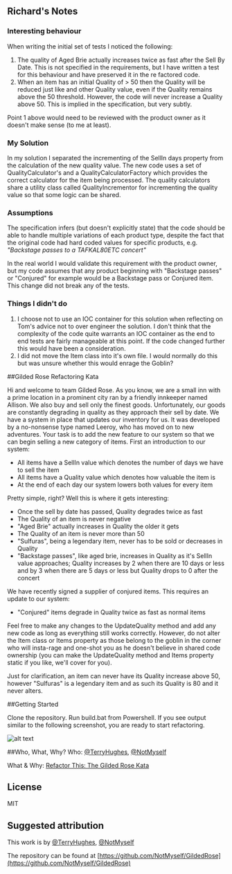 ## Richard's Notes

### Interesting behaviour
When writing the initial set of tests I noticed the following:

1. The quality of Aged Brie actually increases twice as fast after the Sell By Date. This is not specified in the requirements, but I have written a test for this behaviour and have preserved it in the re factored code.
2. When an item has an initial Quality of > 50 then the Quality will be reduced just like and other Quality value, even if the Quality remains above the 50 threshold. However, the code will never increase a Quality above 50. This is implied in the specification, but very subtly. 

Point 1 above would need to be reviewed with the product owner as it doesn't make sense (to me at least).

### My Solution
In my solution I separated the incrementing of the SellIn days property from the calculation of the new quality value. The new code uses a set of QualityCalculator's and a QualityCalculatorFactory which provides the correct calculator for the item being processed. The quality calculators share a utility class called QualityIncrementor for incrementing the quality value so that some logic can be shared.

### Assumptions
The specification infers (but doesn't explicitly state) that the code should be able to handle multiple variations of each product type, despite the fact that the original code had hard coded values for specific products, e.g. *"Backstage passes to a TAFKAL80ETC concert"*

In the real world I would validate this requirement with the product owner, but my code assumes that any product beginning with "Backstage passes" or "Conjured"  for example would be a Backstage pass or Conjured item. This change did not break any of the tests.

### Things I didn't do
1. I choose not to use an IOC container for this solution when reflecting on Tom's advice not to over engineer the solution. I don't think that the complexity of the code quite warrants an IOC container as the end to end tests are fairly manageable at this point. If the code changed further this would have been a consideration.
2. I did not move the Item class into it's own file. I would normally do this but was unsure whether this would enrage the Goblin?

##Gilded Rose Refactoring Kata

Hi and welcome to team Gilded Rose. As you know, we are a small inn with a 
prime location in a prominent city ran by a friendly innkeeper named 
Allison. We also buy and sell only the finest goods. Unfortunately, our 
goods are constantly degrading in quality as they approach their sell by 
date. We have a system in place that updates our inventory for us. It was 
developed by a no-nonsense type named Leeroy, who has moved on to new 
adventures. Your task is to add the new feature to our system so that we 
can begin selling a new category of items. First an introduction to our 
system:

- All items have a SellIn value which denotes the number of days we have 
to sell the item
- All items have a Quality value which denotes how valuable the item is
- At the end of each day our system lowers both values for every item

Pretty simple, right? Well this is where it gets interesting:

- Once the sell by date has passed, Quality degrades twice as fast
- The Quality of an item is never negative
- "Aged Brie" actually increases in Quality the older it gets
- The Quality of an item is never more than 50
- "Sulfuras", being a legendary item, never has to be sold or decreases 
in Quality
- "Backstage passes", like aged brie, increases in Quality as it's SellIn 
value approaches; Quality increases by 2 when there are 10 days or less 
and by 3 when there are 5 days or less but Quality drops to 0 after the 
concert

We have recently signed a supplier of conjured items. This requires an 
update to our system:

- "Conjured" items degrade in Quality twice as fast as normal items

Feel free to make any changes to the UpdateQuality method and add any 
new code as long as everything still works correctly. However, do not 
alter the Item class or Items property as those belong to the goblin 
in the corner who will insta-rage and one-shot you as he doesn't 
believe in shared code ownership (you can make the UpdateQuality 
method and Items property static if you like, we'll cover for you).

Just for clarification, an item can never have its Quality increase 
above 50, however "Sulfuras" is a legendary item and as such its 
Quality is 80 and it never alters.

##Getting Started

Clone the repository. Run build.bat from Powershell. If you see 
output similar to the following screenshot, you are ready to 
start refactoring.

![alt text](images/build_output.png "Good Build Output")

##Who, What, Why?
Who: [@TerryHughes](https://twitter.com/TerryHughes), [@NotMyself](https://twitter.com/NotMyself)

What & Why: [Refactor This: The Gilded Rose Kata](http://iamnotmyself.com/2011/02/13/refactor-this-the-gilded-rose-kata/)

## License

MIT

## Suggested attribution

This work is by [@TerryHughes](https://twitter.com/TerryHughes), [@NotMyself](https://twitter.com/NotMyself)

The repository can be found at [https://github.com/NotMyself/GildedRose](https://github.com/NotMyself/GildedRose)
